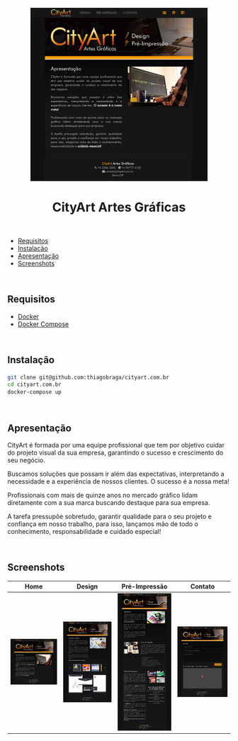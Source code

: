 <p align="center">
  <img src="./assets/images/screenshots/cityart-home.jpg" width="400" />
</p>

<h1 align="center">CityArt Artes Gráficas</h1>

<br/>

<!-- TOC -->

- [Requisitos](#requisitos)
- [Instalação](#instalação)
- [Apresentação](#apresentação)
- [Screenshots](#screenshots)

<!-- /TOC -->

<br/>

## Requisitos

- [Docker][1]
- [Docker Compose][2]

<br/>

## Instalação

``` bash
git clone git@github.com:thiagobraga/cityart.com.br
cd cityart.com.br
docker-compose up
```

<br/>

## Apresentação

CityArt é formada por uma equipe profissional que tem por objetivo cuidar do projeto visual da sua empresa, garantindo o sucesso e crescimento do seu negócio.

Buscamos soluções que possam ir além das expectativas, interpretando a necessidade e a experiência de nossos clientes. O sucesso é a nossa meta!

Profissionais com mais de quinze anos no mercado gráfico lidam diretamente com a sua marca buscando destaque para sua empresa.

A tarefa pressupõe sobretudo, garantir qualidade para o seu projeto e confiança em nosso trabalho, para isso, lançamos mão de todo o conhecimento, responsabilidade e cuidado especial!

[1]: https://docs.docker.com/install#docker-ce
[2]: https://docs.docker.com/compose/install

<br/>

## Screenshots

|                                                   Home                                                    |                                                   Design                                                   |                                                      Pré-Impressão                                                      |                                                   Contato                                                    |
|:---------------------------------------------------------------------------------------------------------:|:----------------------------------------------------------------------------------------------------------:|:-----------------------------------------------------------------------------------------------------------------------:|:------------------------------------------------------------------------------------------------------------:|
| <img src="./assets/images/screenshots/cityart-home.jpg" width="180" alt="Screenshot da página inicial" /> | <img src="./assets/images/screenshots/cityart-design.jpg" width="180" alt="Screenshot da página Design" /> | <img src="./assets/images/screenshots/cityart-preimpressao.jpg" width="180" alt="Screenshot da página Pré-Impressão" /> | <img src="./assets/images/screenshots/cityart-contato.jpg" width="180" alt="Screenshot da página Contato" /> |
